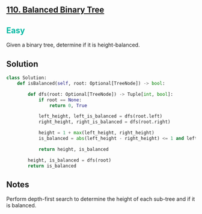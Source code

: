 ## [110. Balanced Binary Tree](https://leetcode.com/problems/balanced-binary-tree/description/)

<h2 style="color:#00b8a3">Easy</h2>

Given a binary tree, determine if it is height-balanced.

## Solution
```python
class Solution:
    def isBalanced(self, root: Optional[TreeNode]) -> bool:

        def dfs(root: Optional[TreeNode]) -> Tuple[int, bool]:
            if root == None:
                return 0, True

            left_height, left_is_balanced = dfs(root.left)
            right_height, right_is_balanced = dfs(root.right)

            height = 1 + max(left_height, right_height)
            is_balanced = abs(left_height - right_height) <= 1 and left_is_balanced and right_is_balanced

            return height, is_balanced

        height, is_balanced = dfs(root)
        return is_balanced
```

## Notes
Perform depth-first search to determine the height of each sub-tree and if it is balanced.
